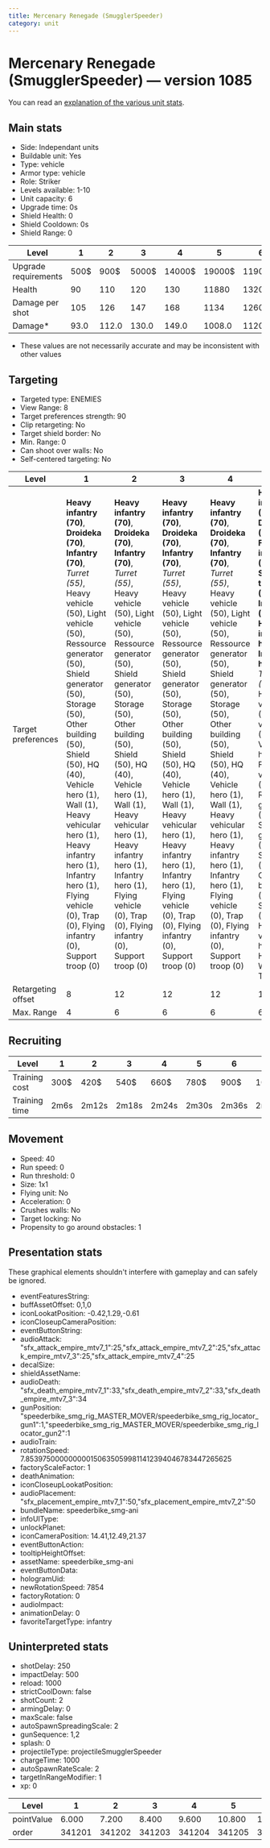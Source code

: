 ```yaml
---
title: Mercenary Renegade (SmugglerSpeeder)
category: unit
---
```


# Mercenary Renegade (SmugglerSpeeder) — version 1085

You can read an [explanation  of the various unit stats](unitexplained.md).

## Main stats

  * Side: Independant units
  * Buildable unit: Yes
  * Type: vehicle
  * Armor type: vehicle
  * Role: Striker
  * Levels available: 1-10
  * Unit capacity: 6
  * Upgrade time: 0s
  * Shield Health: 0
  * Shield Cooldown: 0s
  * Shield Range: 0

|Level               |1   |2    |3    |4     |5     |6      |7      |8      |9       |10      |
|--------------------|----|-----|-----|------|------|-------|-------|-------|--------|--------|
|Upgrade requirements|500$|900$ |5000$|14000$|19000$|119000$|186000$|363000$|1130000$|1947000$|
|Health              |90  |110  |120  |130   |11880 |13200  |14520  |15840  |17160   |19800   |
|Damage per shot     |105 |126  |147  |168   |1134  |1260   |1386   |1512   |1638    |1890    |
|Damage*             |93.0|112.0|130.0|149.0 |1008.0|1120.0 |1232.0 |1344.0 |1456.0  |1680.0  |

* These values are not necessarily accurate and may be inconsistent with other values

## Targeting

  * Targeted type: ENEMIES
  * View Range: 8
  * Target preferences strength: 90
  * Clip retargeting: No
  * Target shield border: No
  * Min. Range: 0
  * Can shoot over walls: No
  * Self-centered targeting: No

|Level             |1                                                                                                                                                                                                                                                                                                                                                                                                     |2                                                                                                                                                                                                                                                                                                                                                                                                     |3                                                                                                                                                                                                                                                                                                                                                                                                     |4                                                                                                                                                                                                                                                                                                                                                                                                     |5                                                                                                                                                                                                                                                                                                                                                                                                                            |6                                                                                                                                                                                                                                                                                                                                                                                                                            |7                                                                                                                                                                                                                                                                                                                                                                                                                            |8                                                                                                                                                                                                                                                                                                                                                                                                                            |9                                                                                                                                                                                                                                                                                                                                                                                                                            |10                                                                                                                                                                                                                                                                                                                                                                                                                           |
|------------------|------------------------------------------------------------------------------------------------------------------------------------------------------------------------------------------------------------------------------------------------------------------------------------------------------------------------------------------------------------------------------------------------------|------------------------------------------------------------------------------------------------------------------------------------------------------------------------------------------------------------------------------------------------------------------------------------------------------------------------------------------------------------------------------------------------------|------------------------------------------------------------------------------------------------------------------------------------------------------------------------------------------------------------------------------------------------------------------------------------------------------------------------------------------------------------------------------------------------------|------------------------------------------------------------------------------------------------------------------------------------------------------------------------------------------------------------------------------------------------------------------------------------------------------------------------------------------------------------------------------------------------------|-----------------------------------------------------------------------------------------------------------------------------------------------------------------------------------------------------------------------------------------------------------------------------------------------------------------------------------------------------------------------------------------------------------------------------|-----------------------------------------------------------------------------------------------------------------------------------------------------------------------------------------------------------------------------------------------------------------------------------------------------------------------------------------------------------------------------------------------------------------------------|-----------------------------------------------------------------------------------------------------------------------------------------------------------------------------------------------------------------------------------------------------------------------------------------------------------------------------------------------------------------------------------------------------------------------------|-----------------------------------------------------------------------------------------------------------------------------------------------------------------------------------------------------------------------------------------------------------------------------------------------------------------------------------------------------------------------------------------------------------------------------|-----------------------------------------------------------------------------------------------------------------------------------------------------------------------------------------------------------------------------------------------------------------------------------------------------------------------------------------------------------------------------------------------------------------------------|-----------------------------------------------------------------------------------------------------------------------------------------------------------------------------------------------------------------------------------------------------------------------------------------------------------------------------------------------------------------------------------------------------------------------------|
|Target preferences|**Heavy infantry (70)**, **Droideka (70)**, **Infantry (70)**, _Turret (55)_, Heavy vehicle (50), Light vehicle (50), Ressource generator (50), Shield generator (50), Storage (50), Other building (50), Shield (50), HQ (40), Vehicle hero (1), Wall (1), Heavy vehicular hero (1), Heavy infantry hero (1), Infantry hero (1), Flying vehicle (0), Trap (0), Flying infantry (0), Support troop (0)|**Heavy infantry (70)**, **Droideka (70)**, **Infantry (70)**, _Turret (55)_, Heavy vehicle (50), Light vehicle (50), Ressource generator (50), Shield generator (50), Storage (50), Other building (50), Shield (50), HQ (40), Vehicle hero (1), Wall (1), Heavy vehicular hero (1), Heavy infantry hero (1), Infantry hero (1), Flying vehicle (0), Trap (0), Flying infantry (0), Support troop (0)|**Heavy infantry (70)**, **Droideka (70)**, **Infantry (70)**, _Turret (55)_, Heavy vehicle (50), Light vehicle (50), Ressource generator (50), Shield generator (50), Storage (50), Other building (50), Shield (50), HQ (40), Vehicle hero (1), Wall (1), Heavy vehicular hero (1), Heavy infantry hero (1), Infantry hero (1), Flying vehicle (0), Trap (0), Flying infantry (0), Support troop (0)|**Heavy infantry (70)**, **Droideka (70)**, **Infantry (70)**, _Turret (55)_, Heavy vehicle (50), Light vehicle (50), Ressource generator (50), Shield generator (50), Storage (50), Other building (50), Shield (50), HQ (40), Vehicle hero (1), Wall (1), Heavy vehicular hero (1), Heavy infantry hero (1), Infantry hero (1), Flying vehicle (0), Trap (0), Flying infantry (0), Support troop (0)|**Heavy infantry (70)**, **Droideka (70)**, **Flying infantry (70)**, **Support troop (70)**, **Infantry (70)**, **Heavy infantry hero (70)**, **Infantry hero (70)**, _Turret (55)_, Heavy vehicle (50), Light vehicle (50), Vehicle hero (50), Flying vehicle (50), Ressource generator (50), Shield generator (50), Storage (50), Other building (50), Shield (50), Heavy vehicular hero (50), HQ (40), Wall (1), Trap (0)|**Heavy infantry (70)**, **Droideka (70)**, **Flying infantry (70)**, **Support troop (70)**, **Infantry (70)**, **Heavy infantry hero (70)**, **Infantry hero (70)**, _Turret (55)_, Heavy vehicle (50), Light vehicle (50), Vehicle hero (50), Flying vehicle (50), Ressource generator (50), Shield generator (50), Storage (50), Other building (50), Shield (50), Heavy vehicular hero (50), HQ (40), Wall (1), Trap (0)|**Heavy infantry (70)**, **Droideka (70)**, **Flying infantry (70)**, **Support troop (70)**, **Infantry (70)**, **Heavy infantry hero (70)**, **Infantry hero (70)**, _Turret (55)_, Heavy vehicle (50), Light vehicle (50), Vehicle hero (50), Flying vehicle (50), Ressource generator (50), Shield generator (50), Storage (50), Other building (50), Shield (50), Heavy vehicular hero (50), HQ (40), Wall (1), Trap (0)|**Heavy infantry (70)**, **Droideka (70)**, **Flying infantry (70)**, **Support troop (70)**, **Infantry (70)**, **Heavy infantry hero (70)**, **Infantry hero (70)**, _Turret (55)_, Heavy vehicle (50), Light vehicle (50), Vehicle hero (50), Flying vehicle (50), Ressource generator (50), Shield generator (50), Storage (50), Other building (50), Shield (50), Heavy vehicular hero (50), HQ (40), Wall (1), Trap (0)|**Heavy infantry (70)**, **Droideka (70)**, **Flying infantry (70)**, **Support troop (70)**, **Infantry (70)**, **Heavy infantry hero (70)**, **Infantry hero (70)**, _Turret (55)_, Heavy vehicle (50), Light vehicle (50), Vehicle hero (50), Flying vehicle (50), Ressource generator (50), Shield generator (50), Storage (50), Other building (50), Shield (50), Heavy vehicular hero (50), HQ (40), Wall (1), Trap (0)|**Heavy infantry (70)**, **Droideka (70)**, **Flying infantry (70)**, **Support troop (70)**, **Infantry (70)**, **Heavy infantry hero (70)**, **Infantry hero (70)**, _Turret (55)_, Heavy vehicle (50), Light vehicle (50), Vehicle hero (50), Flying vehicle (50), Ressource generator (50), Shield generator (50), Storage (50), Other building (50), Shield (50), Heavy vehicular hero (50), HQ (40), Wall (1), Trap (0)|
|Retargeting offset|8                                                                                                                                                                                                                                                                                                                                                                                                     |12                                                                                                                                                                                                                                                                                                                                                                                                    |12                                                                                                                                                                                                                                                                                                                                                                                                    |12                                                                                                                                                                                                                                                                                                                                                                                                    |12                                                                                                                                                                                                                                                                                                                                                                                                                           |12                                                                                                                                                                                                                                                                                                                                                                                                                           |12                                                                                                                                                                                                                                                                                                                                                                                                                           |12                                                                                                                                                                                                                                                                                                                                                                                                                           |12                                                                                                                                                                                                                                                                                                                                                                                                                           |12                                                                                                                                                                                                                                                                                                                                                                                                                           |
|Max. Range        |4                                                                                                                                                                                                                                                                                                                                                                                                     |6                                                                                                                                                                                                                                                                                                                                                                                                     |6                                                                                                                                                                                                                                                                                                                                                                                                     |6                                                                                                                                                                                                                                                                                                                                                                                                     |6                                                                                                                                                                                                                                                                                                                                                                                                                            |6                                                                                                                                                                                                                                                                                                                                                                                                                            |6                                                                                                                                                                                                                                                                                                                                                                                                                            |6                                                                                                                                                                                                                                                                                                                                                                                                                            |6                                                                                                                                                                                                                                                                                                                                                                                                                            |6                                                                                                                                                                                                                                                                                                                                                                                                                            |

## Recruiting

|Level        |1   |2    |3    |4    |5    |6    |7    |8    |9    |10   |
|-------------|----|-----|-----|-----|-----|-----|-----|-----|-----|-----|
|Training cost|300$|420$ |540$ |660$ |780$ |900$ |1020$|1140$|1260$|1380$|
|Training time|2m6s|2m12s|2m18s|2m24s|2m30s|2m36s|2m42s|2m48s|2m54s|3m   |

## Movement

  * Speed: 40
  * Run speed: 0
  * Run threshold: 0
  * Size: 1x1
  * Flying unit: No
  * Acceleration: 0
  * Crushes walls: No
  * Target locking: No
  * Propensity to go around obstacles: 1

## Presentation stats

These graphical elements shouldn't interfere with gameplay and can safely be ignored.

  * eventFeaturesString: 
  * buffAssetOffset: 0,1,0
  * iconLookatPosition: -0.42,1.29,-0.61
  * iconCloseupCameraPosition: 
  * eventButtonString: 
  * audioAttack: "sfx_attack_empire_mtv7_1":25,"sfx_attack_empire_mtv7_2":25,"sfx_attack_empire_mtv7_3":25,"sfx_attack_empire_mtv7_4":25
  * decalSize: 
  * shieldAssetName: 
  * audioDeath: "sfx_death_empire_mtv7_1":33,"sfx_death_empire_mtv7_2":33,"sfx_death_empire_mtv7_3":34
  * gunPosition: "speederbike_smg_rig_MASTER_MOVER/speederbike_smg_rig_locator_gun1":1,"speederbike_smg_rig_MASTER_MOVER/speederbike_smg_rig_locator_gun2":1
  * audioTrain: 
  * rotationSpeed: 7.8539750000000001506350599811412394046783447265625
  * factoryScaleFactor: 1
  * deathAnimation: 
  * iconCloseupLookatPosition: 
  * audioPlacement: "sfx_placement_empire_mtv7_1":50,"sfx_placement_empire_mtv7_2":50
  * bundleName: speederbike_smg-ani
  * infoUIType: 
  * unlockPlanet: 
  * iconCameraPosition: 14.41,12.49,21.37
  * eventButtonAction: 
  * tooltipHeightOffset: 
  * assetName: speederbike_smg-ani
  * eventButtonData: 
  * hologramUid: 
  * newRotationSpeed: 7854
  * factoryRotation: 0
  * audioImpact: 
  * animationDelay: 0
  * favoriteTargetType: infantry

## Uninterpreted stats

  * shotDelay: 250
  * impactDelay: 500
  * reload: 1000
  * strictCoolDown: false
  * shotCount: 2
  * armingDelay: 0
  * maxScale: false
  * autoSpawnSpreadingScale: 2
  * gunSequence: 1,2
  * splash: 0
  * projectileType: projectileSmugglerSpeeder
  * chargeTime: 1000
  * autoSpawnRateScale: 2
  * targetInRangeModifier: 1
  * xp: 0

|Level     |1     |2     |3     |4     |5     |6     |7     |8     |9     |10    |
|----------|------|------|------|------|------|------|------|------|------|------|
|pointValue|6.000 |7.200 |8.400 |9.600 |10.800|12.000|13.200|14.400|15.600|18.000|
|order     |341201|341202|341203|341204|341205|341206|341207|341208|341209|341210|

